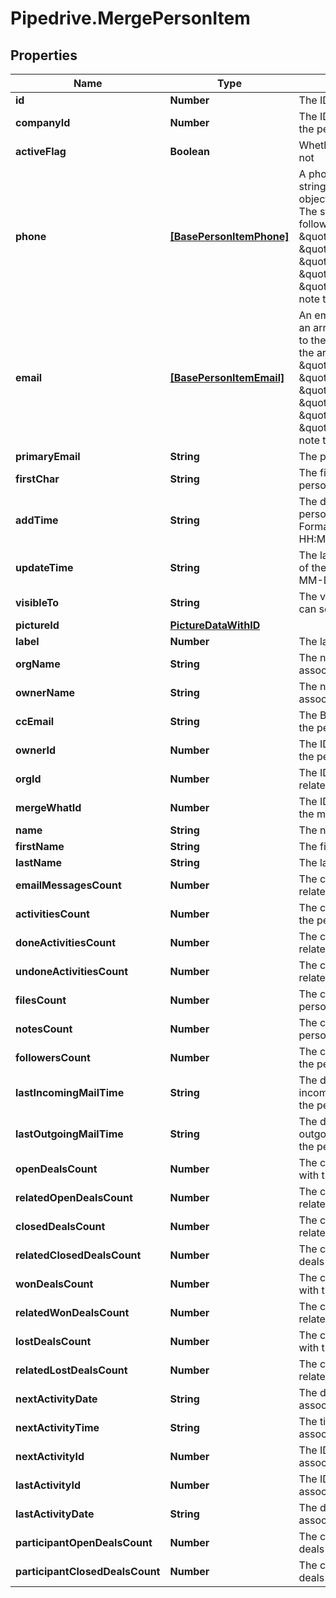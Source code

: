 # Pipedrive.MergePersonItem

## Properties

Name | Type | Description | Notes
------------ | ------------- | ------------- | -------------
**id** | **Number** | The ID of the person | [optional] 
**companyId** | **Number** | The ID of the company related to the person | [optional] 
**activeFlag** | **Boolean** | Whether the person is active or not | [optional] 
**phone** | [**[BasePersonItemPhone]**](BasePersonItemPhone.md) | A phone number supplied as a string or an array of phone objects related to the person. The structure of the array is as follows: &#x60;[{ \&quot;value\&quot;: \&quot;12345\&quot;, \&quot;primary\&quot;: \&quot;true\&quot;, \&quot;label\&quot;: \&quot;mobile\&quot; }]&#x60;. Please note that only &#x60;value&#x60; is required. | [optional] 
**email** | [**[BasePersonItemEmail]**](BasePersonItemEmail.md) | An email address as a string or an array of email objects related to the person. The structure of the array is as follows: &#x60;[{ \&quot;value\&quot;: \&quot;mail@example.com\&quot;, \&quot;primary\&quot;: \&quot;true\&quot;, \&quot;label\&quot;: \&quot;main\&quot; } ]&#x60;. Please note that only &#x60;value&#x60; is required. | [optional] 
**primaryEmail** | **String** | The primary email of the person | [optional] 
**firstChar** | **String** | The first letter of the name of the person | [optional] 
**addTime** | **String** | The date and time when the person was added/created. Format: YYYY-MM-DD HH:MM:SS | [optional] 
**updateTime** | **String** | The last updated date and time of the person. Format: YYYY-MM-DD HH:MM:SS | [optional] 
**visibleTo** | **String** | The visibility group ID of who can see the person | [optional] 
**pictureId** | [**PictureDataWithID**](PictureDataWithID.md) |  | [optional] 
**label** | **Number** | The label assigned to the person | [optional] 
**orgName** | **String** | The name of the organization associated with the person | [optional] 
**ownerName** | **String** | The name of the owner associated with the person | [optional] 
**ccEmail** | **String** | The BCC email associated with the person | [optional] 
**ownerId** | **Number** | The ID of the owner related to the person | [optional] 
**orgId** | **Number** | The ID of the organization related to the person | [optional] 
**mergeWhatId** | **Number** | The ID of the person with what the main person was merged | [optional] 
**name** | **String** | The name of the person | [optional] 
**firstName** | **String** | The first name of the person | [optional] 
**lastName** | **String** | The last name of the person | [optional] 
**emailMessagesCount** | **Number** | The count of email messages related to the person | [optional] 
**activitiesCount** | **Number** | The count of activities related to the person | [optional] 
**doneActivitiesCount** | **Number** | The count of done activities related to the person | [optional] 
**undoneActivitiesCount** | **Number** | The count of undone activities related to the person | [optional] 
**filesCount** | **Number** | The count of files related to the person | [optional] 
**notesCount** | **Number** | The count of notes related to the person | [optional] 
**followersCount** | **Number** | The count of followers related to the person | [optional] 
**lastIncomingMailTime** | **String** | The date and time of the last incoming email associated with the person | [optional] 
**lastOutgoingMailTime** | **String** | The date and time of the last outgoing email associated with the person | [optional] 
**openDealsCount** | **Number** | The count of open deals related with the item | [optional] 
**relatedOpenDealsCount** | **Number** | The count of related open deals related with the item | [optional] 
**closedDealsCount** | **Number** | The count of closed deals related with the item | [optional] 
**relatedClosedDealsCount** | **Number** | The count of related closed deals related with the item | [optional] 
**wonDealsCount** | **Number** | The count of won deals related with the item | [optional] 
**relatedWonDealsCount** | **Number** | The count of related won deals related with the item | [optional] 
**lostDealsCount** | **Number** | The count of lost deals related with the item | [optional] 
**relatedLostDealsCount** | **Number** | The count of related lost deals related with the item | [optional] 
**nextActivityDate** | **String** | The date of the next activity associated with the deal | [optional] 
**nextActivityTime** | **String** | The time of the next activity associated with the deal | [optional] 
**nextActivityId** | **Number** | The ID of the next activity associated with the deal | [optional] 
**lastActivityId** | **Number** | The ID of the last activity associated with the deal | [optional] 
**lastActivityDate** | **String** | The date of the last activity associated with the deal | [optional] 
**participantOpenDealsCount** | **Number** | The count of open participant deals related with the item | [optional] 
**participantClosedDealsCount** | **Number** | The count of closed participant deals related with the item | [optional] 


